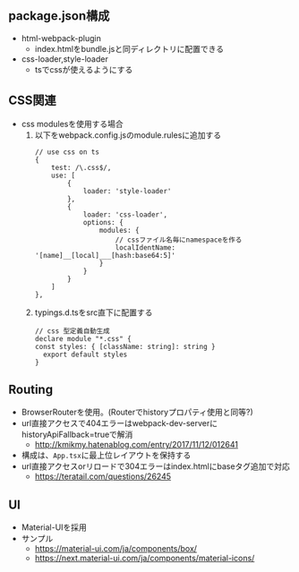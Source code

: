 ## package.json構成

- html-webpack-plugin
    - index.htmlをbundle.jsと同ディレクトリに配置できる
- css-loader,style-loader
    - tsでcssが使えるようにする

## CSS関連

- css modulesを使用する場合
    1. 以下をwebpack.config.jsのmodule.rulesに追加する
        ```
        // use css on ts
        {
            test: /\.css$/,
            use: [
                {
                    loader: 'style-loader'
                },
                {
                    loader: 'css-loader',
                    options: {
                        modules: {
                            // cssファイル名毎にnamespaceを作る
                            localIdentName: '[name]__[local]___[hash:base64:5]'
                        }
                    }
                }
            ]
        },
        ```
    2. typings.d.tsをsrc直下に配置する
        ```
        // css 型定義自動生成
        declare module "*.css" {
        const styles: { [className: string]: string }
          export default styles
        }
        ```

## Routing

- BrowserRouterを使用。(Routerでhistoryプロパティ使用と同等?)
- url直接アクセスで404エラーはwebpack-dev-serverにhistoryApiFallback=trueで解消
    - http://kmikmy.hatenablog.com/entry/2017/11/12/012641
- 構成は、`App.tsx`に最上位レイアウトを保持する
- url直接アクセスorリロードで304エラーはindex.htmlにbaseタグ追加で対応
    - https://teratail.com/questions/26245

## UI

- Material-UIを採用
- サンプル
    - https://material-ui.com/ja/components/box/
    - https://next.material-ui.com/ja/components/material-icons/
